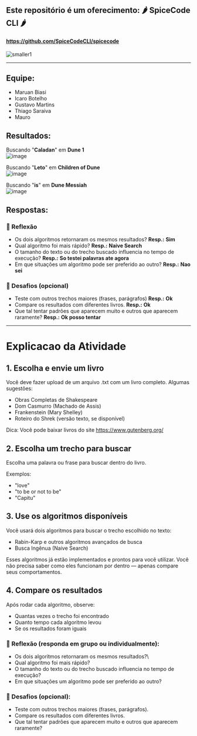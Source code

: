## Este repositório é um oferecimento: 🌶️ SpiceCode CLI 🌶️
#### https://github.com/SpiceCodeCLI/spicecode
![smaller1](https://github.com/user-attachments/assets/c591fc98-4099-4e11-909a-4b1798698252)

----------

## Equipe:
- Maruan Biasi
- Icaro Botelho
- Gustavo Martins
- Thiago Saraiva
- Mauro



## Resultados:
Buscando "**Caladan**" em **Dune 1**   
![image](https://github.com/user-attachments/assets/8ee428ca-54b4-4cb9-81dc-54167d7356d8)    

Buscando "**Leto**" em **Children of Dune**    
![image](https://github.com/user-attachments/assets/460da910-e45b-45d0-89af-749d9808d842)     

Buscando "**is**" em **Dune Messiah**     
![image](https://github.com/user-attachments/assets/0b1646f6-92fd-4837-a563-794da6131173)     



## Respostas:

### 🧩 Reflexão
- Os dois algoritmos retornaram os mesmos resultados? **Resp.:** **Sim**
- Qual algoritmo foi mais rápido? **Resp.:** **Naive Search**
- O tamanho do texto ou do trecho buscado influencia no tempo de execução? **Resp.:** **So testei palavras ate agora**
- Em que situações um algoritmo pode ser preferido ao outro? **Resp.:** **Nao sei**


### 🚀 Desafios (opcional)
- Teste com outros trechos maiores (frases, parágrafos) **Resp.:** **Ok**
- Compare os resultados com diferentes livros. **Resp.:** **Ok**
- Que tal tentar padrões que aparecem muito e outros que aparecem raramente? **Resp.:** **Ok posso tentar**



-----

# Explicacao da Atividade

## 1. Escolha e envie um livro
Você deve fazer upload de um arquivo .txt com um livro completo. Algumas sugestões:

- Obras Completas de Shakespeare
- Dom Casmurro (Machado de Assis)
- Frankenstein (Mary Shelley)
- Roteiro do Shrek (versão texto, se disponível)

Dica: Você pode baixar livros do site https://www.gutenberg.org/

## 2. Escolha um trecho para buscar
Escolha uma palavra ou frase para buscar dentro do livro.

Exemplos:
- "love"
- "to be or not to be"
- "Capitu"

## 3. Use os algoritmos disponíveis
Você usará dois algoritmos para buscar o trecho escolhido no texto:
- Rabin-Karp e outros algoritmos avançados de busca
- Busca Ingênua (Naive Search)

Esses algoritmos já estão implementados e prontos para você utilizar. Você não precisa saber como eles funcionam por dentro — apenas compare seus comportamentos.

## 4. Compare os resultados
Após rodar cada algoritmo, observe:
- Quantas vezes o trecho foi encontrado
- Quanto tempo cada algoritmo levou
- Se os resultados foram iguais

### 🧩 Reflexão (responda em grupo ou individualmente):
- Os dois algoritmos retornaram os mesmos resultados?\
- Qual algoritmo foi mais rápido?
- O tamanho do texto ou do trecho buscado influencia no tempo de execução?
- Em que situações um algoritmo pode ser preferido ao outro?

### 🚀 Desafios (opcional):
- Teste com outros trechos maiores (frases, parágrafos).
- Compare os resultados com diferentes livros.
- Que tal tentar padrões que aparecem muito e outros que aparecem raramente?
